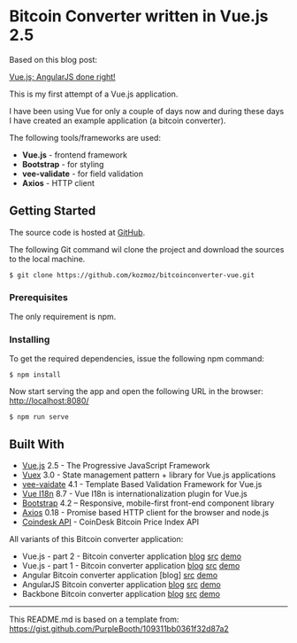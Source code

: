 # Bitcoin Converter written in Vue.js 2.5

Based on this blog post: 

[Vue.js; AngularJS done right!](https://juur.link/2019/01/vue-js-angularjs-done-right)

This is my first attempt of a Vue.js application. 

I have been using Vue for only a couple of days now and during these days I have created an example application 
(a bitcoin converter).  

The following tools/frameworks are used:

* **Vue.js** - frontend framework
* **Bootstrap** - for styling
* **vee-validate** - for field validation
* **Axios** - HTTP client

## Getting Started

The source code is hosted at [GitHub](https://github.com/kozmoz/bitcoinconverter-vue). 

The following Git command wil clone the project and download the sources to the local machine.  

```
$ git clone https://github.com/kozmoz/bitcoinconverter-vue.git 
```

### Prerequisites

The only requirement is npm.

### Installing

To get the required dependencies, issue the following npm command:

```
$ npm install
```

Now start serving the app and open the following URL in the browser:
[http://localhost:8080/](http://localhost:8080/)  

```
$ npm run serve
```

## Built With

* [Vue.js](https://vuejs.org) 2.5 - The Progressive JavaScript Framework
* [Vuex](https://vuex.vuejs.org) 3.0 - State management pattern + library for Vue.js applications
* [vee-vaidate](https://baianat.github.io/vee-validate/) 4.1 - Template Based Validation Framework for Vue.js
* [Vue I18n](https://kazupon.github.io/vue-i18n/) 8.7 - Vue I18n is internationalization plugin for Vue.js
* [Bootstrap](https://getbootstrap.com) 4.2 – Responsive, mobile-first front-end component library
* [Axios](https://github.com/axios/axios) 0.18 - Promise based HTTP client for the browser and node.js
* [Coindesk API](https://www.coindesk.com/api) - CoinDesk Bitcoin Price Index API

All variants of this Bitcoin converter application:

* Vue.js - part 2 - Bitcoin converter application [blog](https://juur.link/2019/01/vue-js-angularjs-done-right/) [src](https://github.com/kozmoz/bitcoinconverter-vue) [demo](http://sandbox.juurlink.org/vuejs-part2/)
* Vue.js - part 1 - Bitcoin converter application [blog](https://juur.link/2019/01/vue-js-angularjs-done-right/) [src](https://github.com/kozmoz/bitcoinconverter-vue/tree/without-single-file-components) [demo](http://sandbox.juurlink.org/vuejs/)
* Angular Bitcoin converter application [blog] [src](https://github.com/kozmoz/bitcoinconverter-angular2) [demo](http://sandbox.juurlink.org/angularjs2/)
* AngularJS Bitcoin converter application [blog](https://juur.link/2013/05/angularjs/) [src](https://github.com/kozmoz/bitcoinconverter-angular1) [demo](http://sandbox.juurlink.org/angularjs/)
* Backbone Bitcoin converter application [blog](https://juur.link/2013/10/backbone-js-introductie/) [src](https://github.com/kozmoz/bitcoinconverter-backbone) [demo](http://sandbox.juurlink.org/backbone/)

---

This README.md is based on a template from: 
https://gist.github.com/PurpleBooth/109311bb0361f32d87a2
